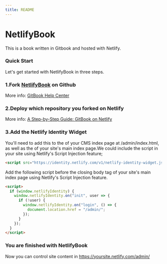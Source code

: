 ```yaml
---
title: README
---
```


# NetlifyBook

This is a book written in Gitbook and hosted with Netlify.

### Quick Start

Let's get started with NetlifyBook in three steps.

### 1.Fork [NetlifyBook](https://github.com/DemoMacro/NetlifyBook) on Github

More info: [GitBook Help Center](https://help.gitbook.com/)

### 2.Deploy which repository you forked on Netlify

More info: [A Step-by-Step Guide: GitBook on Netlify](https://www.netlify.com/blog/2015/12/08/a-step-by-step-guide-gitbook-on-netlify/)

### 3.Add the Netlify Identity Widget

You'll need to add this to the <head> of your CMS index page at /admin/index.html, as well as the <head> of your site's main index page.We could include the script in your site using Netlify's Script Injection feature;

```html
<script src="https://identity.netlify.com/v1/netlify-identity-widget.js"></script>
```
 Add the following script before the closing body tag of your site's main index page using Netlify's Script Injection feature.

```html
<script>
  if (window.netlifyIdentity) {
    window.netlifyIdentity.on("init", user => {
      if (!user) {
        window.netlifyIdentity.on("login", () => {
          document.location.href = "/admin/";
        });
      }
    });
  }
</script>
```

### You are finished with NetlifyBook

Now you can control site content in https://yoursite.netlify.com/admin/